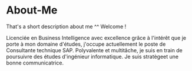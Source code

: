 # About-Me
That's a short description about me ^^ Welcome !

Licenciée en Business Intelligence avec excellence grâce à l'intérêt que je porte à mon domaine d'études, j'occupe
actuellement le poste de Consultante technique SAP. Polyvalente et multitâche, je suis en train de poursuivre des études
d'ingénieur informatique. Je suis stratègeet une bonne communicatrice.
